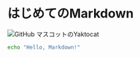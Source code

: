 # はじめてのMarkdown
![GitHub マスコットのYaktocat](https://octodex.github.com/images/yaktocat.png)
```bash
echo "Hello, Markdown!"
